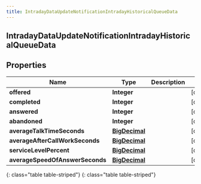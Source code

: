 ```yaml
---
title: IntradayDataUpdateNotificationIntradayHistoricalQueueData
---
```

## IntradayDataUpdateNotificationIntradayHistoricalQueueData


## Properties

| Name | Type | Description | Notes |
| ------------ | ------------- | ------------- | ------------- |
| **offered** | **Integer** |  |  [optional] |
| **completed** | **Integer** |  |  [optional] |
| **answered** | **Integer** |  |  [optional] |
| **abandoned** | **Integer** |  |  [optional] |
| **averageTalkTimeSeconds** | [**BigDecimal**](BigDecimal.html) |  |  [optional] |
| **averageAfterCallWorkSeconds** | [**BigDecimal**](BigDecimal.html) |  |  [optional] |
| **serviceLevelPercent** | [**BigDecimal**](BigDecimal.html) |  |  [optional] |
| **averageSpeedOfAnswerSeconds** | [**BigDecimal**](BigDecimal.html) |  |  [optional] |
{: class="table table-striped"}
{: class="table table-striped"}


